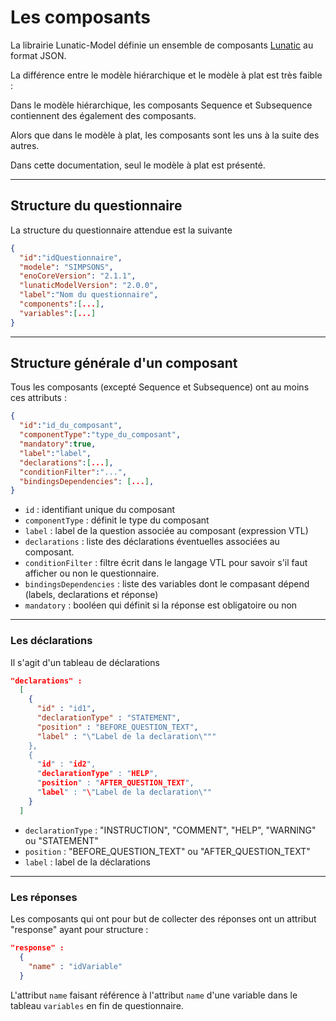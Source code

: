 # Les composants

La librairie Lunatic-Model définie un ensemble de composants [Lunatic](https://inseefr.github.io/Lunatic/storybook) au format JSON.

La différence entre le modèle hiérarchique et le modèle à plat est très faible :

Dans le modèle hiérarchique, les composants Sequence et Subsequence contiennent des également des composants.

Alors que dans le modèle à plat, les composants sont les uns à la suite des autres.

Dans cette documentation, seul le modèle à plat est présenté.

---

## Structure du questionnaire

La structure du questionnaire attendue est la suivante

```json
{
  "id":"idQuestionnaire",
  "modele": "SIMPSONS",
  "enoCoreVersion": "2.1.1",
  "lunaticModelVersion": "2.0.0",
  "label":"Nom du questionnaire",
  "components":[...],
  "variables":[...]
}
```

---

## Structure générale d'un composant

Tous les composants (excepté Sequence et Subsequence) ont au moins ces attributs :

```json
{
  "id":"id_du_composant",
  "componentType":"type_du_composant",
  "mandatory":true,
  "label":"label",
  "declarations":[...],
  "conditionFilter":"...",
  "bindingsDependencies": [...],
}
```

- `id` : identifiant unique du composant
- `componentType` : définit le type du composant
- `label` : label de la question associée au composant (expression VTL)
- `declarations` : liste des déclarations éventuelles associées au composant.
- `conditionFilter` : filtre écrit dans le langage VTL pour savoir s'il faut afficher ou non le questionnaire.
- `bindingsDependencies` : liste des variables dont le compasant dépend (labels, declarations et réponse)
- `mandatory` : booléen qui définit si la réponse est obligatoire ou non

---

### Les déclarations

Il s'agit d'un tableau de déclarations

```json
"declarations" :
  [
    {
      "id" : "id1",
      "declarationType" : "STATEMENT",
      "position" : "BEFORE_QUESTION_TEXT",
      "label" : "\"Label de la declaration\"""
    },
    {
      "id" : "id2",
      "declarationType" : "HELP",
      "position" : "AFTER_QUESTION_TEXT",
      "label" : "\"Label de la declaration\""
    }
  ]
```

- `declarationType` : "INSTRUCTION", "COMMENT", "HELP", "WARNING" ou "STATEMENT"
- `position` : "BEFORE_QUESTION_TEXT" ou "AFTER_QUESTION_TEXT"
- `label` : label de la déclarations

---

### Les réponses

Les composants qui ont pour but de collecter des réponses ont un attribut "response" ayant pour structure :

```json
"response" :
  {
    "name" : "idVariable"
  }
```

L'attribut `name` faisant référence à l'attribut `name` d'une variable dans le tableau `variables` en fin de questionnaire.
